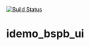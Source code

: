 [![Build Status](https://travis-ci.org/girfanov-marat/idemo_bspb_ui.svg?branch=master)](https://travis-ci.org/girfanov-marat/idemo_bspb_ui)
# idemo_bspb_ui

